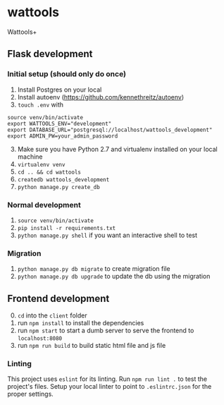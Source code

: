 # wattools
Wattools+

## Flask development

### Initial setup (should only do once)
1. Install Postgres on your local
2. Install autoenv (https://github.com/kennethreitz/autoenv)
2. `touch .env` with
```
source venv/bin/activate
export WATTOOLS_ENV="development"
export DATABASE_URL="postgresql://localhost/wattools_development"
export ADMIN_PW=your_admin_password
```

3. Make sure you have Python 2.7 and virtualenv installed on your local machine
4. `virtualenv venv`
5. `cd .. && cd wattools`
5. `createdb wattools_development`
6. `python manage.py create_db`

### Normal development

1. `source venv/bin/activate`
2. `pip install -r requirements.txt`
3. `python manage.py shell` if you want an interactive shell to test

### Migration
1. `python manage.py db migrate` to create migration file
2. `python manage.py db upgrade` to update the db using the migration

## Frontend development
0. `cd` into the `client` folder
1. run `npm install` to install the dependencies
2. run `npm start` to start a dumb server to serve the frontend to `localhost:8080`
3. run `npm run build` to build static html file and js file

### Linting
This project uses `eslint` for its linting. Run `npm run lint .` to test the project's files. Setup your local linter to point to `.eslintrc.json` for the proper settings.
